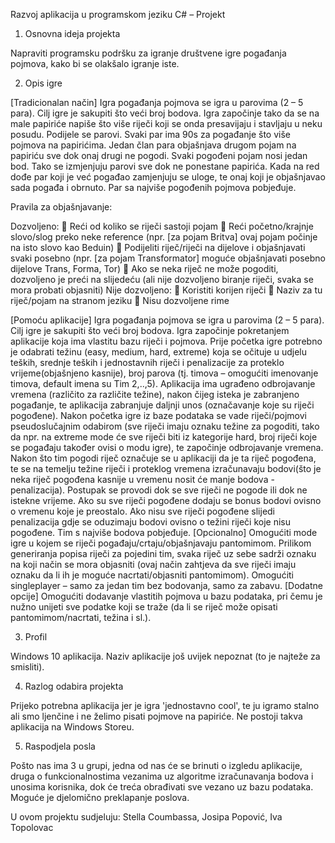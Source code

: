﻿Razvoj aplikacija u programskom jeziku C# – Projekt

1.	Osnovna ideja projekta

Napraviti programsku podršku za igranje društvene igre pogađanja pojmova, kako bi se olakšalo igranje iste.
 
2.	Opis igre

[Tradicionalan način]
Igra pogađanja pojmova se igra u parovima (2 – 5 para). Cilj igre je sakupiti što veći broj bodova. Igra započinje tako da se na male papiriće napiše što više riječi koji se onda presavijaju i stavljaju u neku posudu. Podijele se parovi. Svaki par ima 90s  za pogađanje što više pojmova na papirićima. Jedan član para objašnjava drugom pojam na papiriću sve dok onaj drugi ne pogodi. Svaki pogođeni pojam nosi jedan bod. Tako se izmjenjuju parovi sve dok ne ponestane papirića. Kada na red dođe par koji je već pogađao zamjenjuju se uloge, te onaj koji je objašnjavao sada pogađa i obrnuto. Par sa najviše pogođenih pojmova pobjeđuje.

Pravila za objašnjavanje:

Dozvoljeno:
	Reći od koliko se riječi sastoji pojam
	Reći početno/krajnje slovo/slog preko neke reference (npr. [za pojam Britva] ovaj pojam počinje na isto slovo kao Beduin)
	Podijeliti riječ/riječi na dijelove i objašnjavati svaki posebno (npr. [za pojam Transformator] moguće objašnjavati posebno dijelove Trans, Forma, Tor)
	Ako se neka riječ ne može pogoditi, dozvoljeno je preći na slijedeću (ali nije dozvoljeno biranje riječi, svaka se mora probati objasniti) 
Nije dozvoljeno:
	Koristiti korijen riječi
	Naziv za tu riječ/pojam na stranom jeziku
	Nisu dozvoljene rime

[Pomoću aplikacije]
Igra pogađanja pojmova se igra u parovima (2 – 5 para). Cilj igre je sakupiti što veći broj bodova. Igra započinje pokretanjem aplikacije koja ima vlastitu bazu riječi i pojmova. Prije početka igre potrebno je odabrati težinu (easy, medium, hard, extreme) koja se očituje u udjelu teških, srednje teških i jednostavnih riječi i penalizacije za proteklo vrijeme(objašnjeno kasnije), broj parova (tj. timova – omogućiti imenovanje timova, default imena su Tim 2,..,5). Aplikacija ima ugrađeno odbrojavanje vremena (različito za različite težine), nakon čijeg isteka je zabranjeno pogađanje, te aplikacija zabranjuje daljnji unos (označavanje koje su riječi pogođene). Nakon početka igre iz baze podataka se vade riječi/pojmovi pseudoslučajnim odabirom (sve riječi imaju oznaku težine za pogoditi, tako da npr. na extreme mode će sve riječi biti iz kategorije hard, broj riječi koje se pogađaju također ovisi o modu igre), te započinje odbrojavanje vremena. Nakon što tim pogodi riječ označuje se u aplikaciji da je ta riječ pogođena, te se na temelju težine riječi i proteklog vremena izračunavaju bodovi(što je neka riječ pogođena kasnije u vremenu nosit će manje bodova - penalizacija). Postupak se provodi dok se sve riječi ne pogode ili dok ne istekne vrijeme. Ako su sve riječi pogođene dodaju se bonus bodovi ovisno o vremenu koje je preostalo. Ako nisu sve riječi pogođene slijedi penalizacija gdje se oduzimaju bodovi ovisno o težini riječi koje nisu pogođene. Tim s najviše bodova pobjeđuje. 
[Opcionalno] 
Omogućiti mode igre u kojem se riječi pogađaju/crtaju/objašnjavaju pantomimom. Prilikom generiranja popisa riječi za pojedini tim, svaka riječ uz sebe sadrži oznaku na koji način se mora objasniti (ovaj način zahtjeva da sve riječi imaju oznaku da li ih je moguće nacrtati/objasniti pantomimom). 
Omogućiti singleplayer – samo za jedan tim bez bodovanja, samo za zabavu. 
[Dodatne opcije]
Omogućiti dodavanje vlastitih pojmova u bazu podataka, pri čemu je nužno unijeti sve podatke koji se traže (da li se riječ može opisati pantomimom/nacrtati, težina i sl.).

3.	Profil

Windows 10 aplikacija. Naziv aplikacije još uvijek nepoznat (to je najteže za smisliti). 

4.	Razlog odabira projekta

Prijeko potrebna aplikacija jer je igra 'jednostavno cool', te ju igramo stalno ali smo ljenčine i ne želimo pisati pojmove na papiriće. Ne postoji takva aplikacija na Windows Storeu.
 
5.	Raspodjela posla

Pošto nas ima 3 u grupi, jedna od nas će se brinuti o izgledu aplikacije, druga o funkcionalnostima vezanima uz algoritme izračunavanja bodova i unosima korisnika, dok će treća obrađivati sve vezano uz bazu podataka. Moguće je djelomično preklapanje poslova.

U ovom projektu sudjeluju: Stella Coumbassa, Josipa Popović, Iva Topolovac
